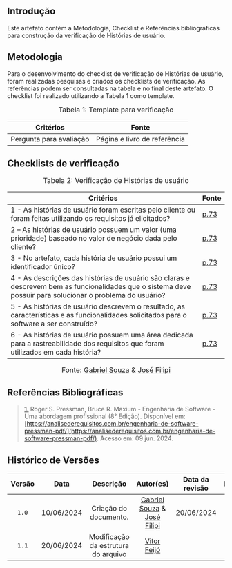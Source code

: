 ## Introdução

Este artefato contém a Metodologia, Checklist e Referências bibliográficas para construção da verificação de Histórias de usuário. 

## Metodologia

Para o desenvolvimento do checklist de verificação de Histórias de usuário, foram realizadas pesquisas e criados os checklists de verificação. As referências podem ser consultadas na tabela e no final deste artefato. O checklist foi realizado utilizando a Tabela 1 como template.

<font size="3"><p style="text-align: center">Tabela 1: Template para verificação</p></font>

<center>

Critérios | Fonte
--|--
Pergunta para avaliação| Página e livro de referência

</center>

## Checklists de verificação

<font size="3"><p style="text-align: center">Tabela 2: Verificação de Histórias de usuário</p></font>

Critérios  | Fonte
--------- | ------ 
1 - As histórias de usuário foram escritas pelo cliente ou foram feitas utilizando os requisitos já elicitados? |  <a id="TEC5" href="https://github.com/Requisitos-de-Software/2024.1-Meu-INSS/blob/Print-checklist/docs/imagens/checklists/US_pg73.png">p.73</a>
2 – As histórias de usuário possuem um valor (uma prioridade) baseado no valor de negócio dada pelo cliente? | <a id="TEC5" href="https://github.com/Requisitos-de-Software/2024.1-Meu-INSS/blob/Print-checklist/docs/imagens/checklists/US_pg73.png">p.73</a>
3 - No artefato, cada história de usuário possui um identificador único? | <a id="TEC5" href="https://github.com/Requisitos-de-Software/2024.1-Meu-INSS/blob/Print-checklist/docs/imagens/checklists/US_pg73.png">p.73</a>
4 - As descrições das histórias de usuário são claras e descrevem bem as funcionalidades que o sistema deve possuir para solucionar o problema do usuário? |  <a id="TEC5" href="https://github.com/Requisitos-de-Software/2024.1-Meu-INSS/blob/Print-checklist/docs/imagens/checklists/US_pg73.png">p.73</a>
5 - As histórias de usuário descrevem o resultado, as características e as funcionalidades solicitados para o software a ser construído? |  <a id="TEC5" href="https://github.com/Requisitos-de-Software/2024.1-Meu-INSS/blob/Print-checklist/docs/imagens/checklists/US_pg73.png">p.73</a>
6 - As histórias de usuário possuem uma área dedicada para a rastreabilidade dos requisitos que foram utilizados em cada história? |  <a id="TEC5" href="https://github.com/Requisitos-de-Software/2024.1-Meu-INSS/blob/Print-checklist/docs/imagens/checklists/US_pg73.png">p.73</a>
<font size="3"><p style="text-align: center">Fonte: [Gabriel Souza](https://github.com/GabrielMS00) & [José Filipi](https://github.com/JoseFilipi)</p></font>

## Referências Bibliográficas

> <a id="RP4" href="#TEC5">1.</a> Roger S. Pressman, Bruce R. Maxium - Engenharia de Software - Uma abordagem profissional (8° Edição). Disponível em: [https://analisederequisitos.com.br/engenharia-de-software-pressman-pdf/](https://analisederequisitos.com.br/engenharia-de-software-pressman-pdf/). Acesso em: 09 jun. 2024.



## Histórico de Versões

| Versão | Data | Descrição | Autor(es) | Data da revisão | Revisor(es) |
| :--: | :--: | :--: | :--: | :--: | :--: |
|`1.0` | 10/06/2024 | Criação do documento. |[Gabriel Souza](https://github.com/GabrielMS00) & [José Filipi](https://github.com/JoseFilipi)| 20/06/2024 |[Vitor Feijó](https://github.com/vitorfleonardo) |   
|`1.1` | 20/06/2024 | Modificação da estrutura do arquivo |[Vitor Feijó](https://github.com/vitorfleonardo) | |